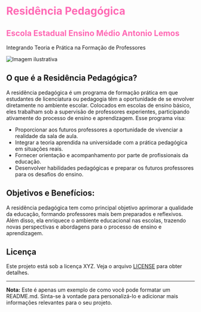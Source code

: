 # <span style="color: #ff69b4;">Residência Pedagógica</span>
## <span style="color: #ff69b4;">Escola Estadual Ensino Médio Antonio Lemos</span>

 Integrando Teoria e Prática na Formação de Professores

![Imagem ilustrativa](https://github.com/lene1109/Residencia-Pedagogica/blob/a6a2e973f63889f5e33e1479afcedc86dc5439ab/Imagens/WhatsApp%20Image%202023-10-13%20at%2018.53.38.jpg)

## O que é a Residência Pedagógica?

A residência pedagógica é um programa de formação prática em que estudantes de licenciatura ou pedagogia têm a oportunidade de se envolver diretamente no ambiente escolar. Colocados em escolas de ensino básico, eles trabalham sob a supervisão de professores experientes, participando ativamente do processo de ensino e aprendizagem. Esse programa visa:

- Proporcionar aos futuros professores a oportunidade de vivenciar a realidade da sala de aula.
- Integrar a teoria aprendida na universidade com a prática pedagógica em situações reais.
- Fornecer orientação e acompanhamento por parte de profissionais da educação.
- Desenvolver habilidades pedagógicas e preparar os futuros professores para os desafios do ensino.

## Objetivos e Benefícios:

A residência pedagógica tem como principal objetivo aprimorar a qualidade da educação, formando professores mais bem preparados e reflexivos. Além disso, ela enriquece o ambiente educacional nas escolas, trazendo novas perspectivas e abordagens para o processo de ensino e aprendizagem.

## Licença

Este projeto está sob a licença XYZ. Veja o arquivo [LICENSE](LICENSE.md) para obter detalhes.

---

**Nota:** Este é apenas um exemplo de como você pode formatar um README.md. Sinta-se à vontade para personalizá-lo e adicionar mais informações relevantes para o seu projeto.
